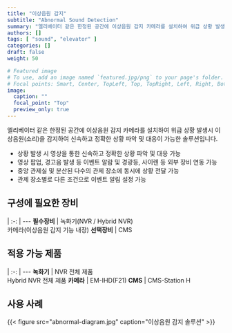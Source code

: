 ```yaml
---
title: "이상음원 감지"
subtitle: "Abnormal Sound Detection"
summary: "엘리베이터 같은 한정된 공간에 이상음원 감지 카메라를 설치하여 위급 상황 발생시 이상음원(소리)을 감지하여 신속하고 정확한 상황 파악 및 대응이 가능한 솔루션입니다."
authors: []
tags: [ "sound", "elevator" ]
categories: []
draft: false
weight: 50

# Featured image
# To use, add an image named `featured.jpg/png` to your page's folder.
# Focal points: Smart, Center, TopLeft, Top, TopRight, Left, Right, BottomLeft, Bottom, BottomRight.
image:
  caption: ""
  focal_point: "Top"
  preview_only: true
---
```


엘리베이터 같은 한정된 공간에 이상음원 감지 카메라를 설치하여 위급 상황 발생시 이상음원(소리)을 감지하여 신속하고 정확한 상황 파악 및 대응이 가능한 솔루션입니다.

- 상황 발생 시 영상을 통한 신속하고 정확한 상황 파악 및 대응 가능
- 영상 팝업, 경고음 발생 등 이벤트 알람 및 경광등, 사이렌 등 외부 장비 연동 가능
- 중앙 관제실 및 분산된 다수의 관제 장소에 동시에 상황 전달 가능
- 관제 장소별로 다른 조건으로 이벤트 알림 설정 가능

<div class="container">
<div class="row">
<div class="col-12 col-sm-6 pl-0">

## 구성에 필요한 장비

|
:-: | ---
**필수장비** | 녹화기(NVR / Hybrid NVR)<br>카메라(이상음원 감지 기능 내장)
**선택장비** | CMS

</div>
<div class="col-12 col-sm-6 pl-0">

## 적용 가능 제품

|
:-: | ---
**녹화기** | NVR 전체 제품<br>Hybrid NVR 전체 제품
**카메라** | EM-IHD(F21)
**CMS** | CMS-Station H

</div>
</div>
</div>

## 사용 사례

{{< figure src="abnormal-diagram.jpg" caption="이상음원 감지 솔루션" >}}
